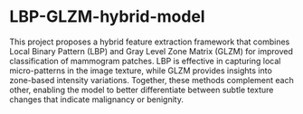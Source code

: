 # LBP-GLZM-hybrid-model
This project proposes a hybrid feature extraction framework that combines Local Binary Pattern (LBP) and Gray Level Zone Matrix (GLZM) for improved classification of mammogram patches. LBP is effective in capturing local micro-patterns in the image texture, while GLZM provides insights into zone-based intensity variations. Together, these methods complement each other, enabling the model to better differentiate between subtle texture changes that indicate malignancy or benignity.
